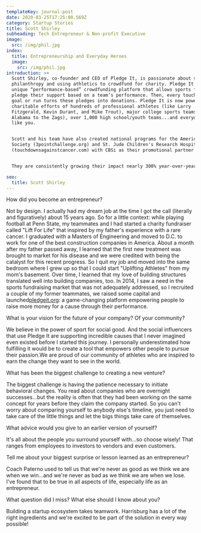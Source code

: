 ```yaml
---
templateKey: journal-post
date: 2020-03-25T17:25:08.569Z
category: Startup Stories
title: Scott Shirley
subheading: Tech Entrepreneur & Non-profit Executive
image:
  src: /img/phil.jpg
index:
  title: Entrepreneurship and Everyday Heroes
  image:
    src: /img/phil.jpg
introduction: >+
  Scott Shirley, co-founder and CEO of Pledge It, is passionate about sports
  philanthropy and using athletics to crowdfund for charity. Pledge It is a
  unique “performance-based” crowdfunding platform that allows sports fans to
  pledge their support based on a team’s performance. Then, every touchdown,
  goal or run turns these pledges into donations. Pledge It is now powering the
  charitable efforts of hundreds of professional athletes (like Larry
  Fitzgerald, Kevin Durant, and Mike Trout), major college sports teams (from
  Alabama to the Zags), over 1,000 high school/youth teams...and everyday heroes
  like you.


  Scott and his team have also created national programs for the American Cancer
  Society (3pointchallenge.org) and St. Jude Children's Research Hospital
  (touchdownsagainstcancer.com) with CBSi as their promotional partner. 


  They are consistently growing their impact nearly 300% year-over-year!

seo:
  title: Scott Shirley
---
```



How did you become an entrepreneur?

Not by design. I actually had my dream job at the time I got the call (literally and figuratively) about 15 years ago. So for a little context: while playing football at Penn State, my teammates and I had started a charity fundraiser called "Lift For Life" that inspired by my father's experience with a rare cancer. I graduated with a Masters of Engineering and moved to D.C. to work for one of the best construction companies in America. About a month after my father passed away, I learned that the first new treatment was brought to market for his disease and we were credited with being the catalyst for this recent progress. So I quit my job and moved into the same bedroom where I grew up so that I could start "Uplifting Athletes" from my mom's basement. Over time, I learned that my love of building structures translated well into building companies, too. In 2014, I saw a need in the sports fundraising market that was not adequately addressed, so I recruited a couple of my former teammates, we raised some capital and launched[pledgeit.org](http://pledgeit.org/): a game-changing platform empowering people to raise more money for a cause through their performance.

What is your vision for the future of your company? Of your community?

We believe in the power of sport for social good. And the social influencers that use Pledge It are supporting incredible causes that I never imagined even existed before I started this journey. I personally underestimated how fulfilling it would be to create a tool that empowers other people to pursue their passion.We are proud of our community of athletes who are inspired to earn the change they want to see in the world.

What has been the biggest challenge to creating a new venture?

The biggest challenge is having the patience necessary to initiate behavioral changes. You read about companies who are overnight successes...but the reality is often that they had been working on the same concept for years before they claim the company started. So you can't worry about comparing yourself to anybody else's timeline, you just need to take care of the little things and let the bigs things take care of themselves.

What advice would you give to an earlier version of yourself?

It's all about the people you surround yourself with...so choose wisely! That ranges from employees to investors to vendors and even customers.

Tell me about your biggest surprise or lesson learned as an entrepreneur?

Coach Paterno used to tell us that we're never as good as we think we are when we win...and we're never as bad as we think we are when we lose. I've found that to be true in all aspects of life, especially life as an entrepreneur.

What question did I miss? What else should I know about you?

Building a startup ecosystem takes teamwork. Harrisburg has a lot of the right ingredients and we're excited to be part of the solution in every way possible!
